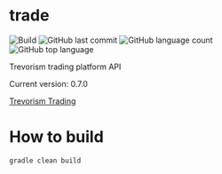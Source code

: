# trade
![Build](https://github.com/trevorism/trade/actions/workflows/deploy.yml/badge.svg)
![GitHub last commit](https://img.shields.io/github/last-commit/trevorism/trade)
![GitHub language count](https://img.shields.io/github/languages/count/trevorism/trade)
![GitHub top language](https://img.shields.io/github/languages/top/trevorism/trade)

Trevorism trading platform API

Current version: 0.7.0

[Trevorism Trading](https://trade.trevorism.com/)

# How to build
`gradle clean build`